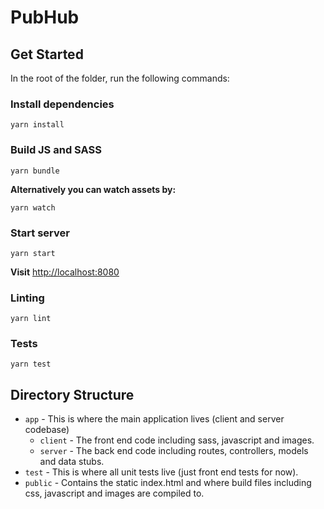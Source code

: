 # PubHub


## Get Started

In the root of the folder, run the following commands:

### Install dependencies
```
yarn install
```

### Build JS and SASS
```
yarn bundle
```

**Alternatively you can watch assets by:**
```
yarn watch
```

### Start server
```
yarn start
```

**Visit** [http://localhost:8080](http://localhost:8080)

### Linting

```
yarn lint
```

### Tests

```
yarn test
```


## Directory Structure
* `app` - This is where the main application lives (client and server codebase)
    * `client` - The front end code including sass, javascript and images.
    * `server` - The back end code including routes, controllers, models and data stubs.
* `test` - This is where all unit tests live (just front end tests for now).
* `public` - Contains the static index.html and where build files including css, javascript and images are compiled to.
